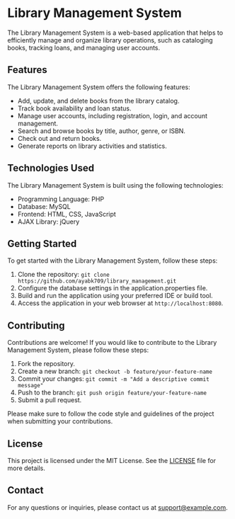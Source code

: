 # Library Management System

The Library Management System is a web-based application that helps to efficiently manage and organize library operations, such as cataloging books, tracking loans, and managing user accounts.

## Features

The Library Management System offers the following features:

- Add, update, and delete books from the library catalog.
- Track book availability and loan status.
- Manage user accounts, including registration, login, and account management.
- Search and browse books by title, author, genre, or ISBN.
- Check out and return books.
- Generate reports on library activities and statistics.

## Technologies Used

The Library Management System is built using the following technologies:

- Programming Language: PHP
- Database: MySQL
- Frontend: HTML, CSS, JavaScript
- AJAX Library: jQuery

## Getting Started

To get started with the Library Management System, follow these steps:

1. Clone the repository: `git clone https://github.com/ayabk709/library_management.git`
2. Configure the database settings in the application.properties file.
3. Build and run the application using your preferred IDE or build tool.
4. Access the application in your web browser at `http://localhost:8080`.

## Contributing

Contributions are welcome! If you would like to contribute to the Library Management System, please follow these steps:

1. Fork the repository.
2. Create a new branch: `git checkout -b feature/your-feature-name`
3. Commit your changes: `git commit -m "Add a descriptive commit message"`
4. Push to the branch: `git push origin feature/your-feature-name`
5. Submit a pull request.

Please make sure to follow the code style and guidelines of the project when submitting your contributions.

## License

This project is licensed under the MIT License. See the [LICENSE](LICENSE) file for more details.

## Contact

For any questions or inquiries, please contact us at [support@example.com](mailto:support@example.com).


